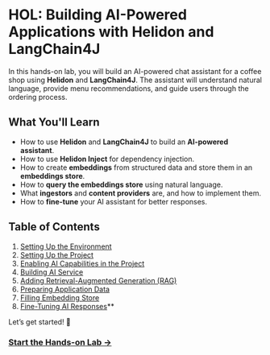# HOL: Building AI-Powered Applications with Helidon and LangChain4J

In this hands-on lab, you will build an AI-powered chat assistant for a coffee shop using **Helidon** and **LangChain4J**. The assistant will understand natural language, provide menu recommendations, and guide users through the ordering process.

## What You'll Learn

- How to use **Helidon** and **LangChain4J** to build an **AI-powered assistant**.
- How to use **Helidon Inject** for dependency injection.
- How to create **embeddings** from structured data and store them in an **embeddings store**.
- How to **query the embeddings store** using natural language.
- What **ingestors** and **content providers** are, and how to implement them.
- How to **fine-tune** your AI assistant for better responses.

## Table of Contents

1. [Setting Up the Environment](./hol/01_setting_up_the_environment.md)
2. [Setting Up the Project](./hol/02_setting_up_the_project.md)
3. [Enabling AI Capabilities in the Project](./hol/03_enabling_ai_capabilities_in_the_project.md)
4. [Building AI Service](./hol/04_building_ai_service.md)
5. [Adding Retrieval-Augmented Generation (RAG)](./hol/05_adding_rag.md)
6. [Preparing Application Data](./hol/06_preparing_application_data.md)
7. [Filling Embedding Store](./hol/07_filling_embedding_store.md)
8. [Fine-Tuning AI Responses](./hol/08_fine_tuning.md)**

Let’s get started! 🚀

### [Start the Hands-on Lab →](hol/01_setting_up_the_environment.md)